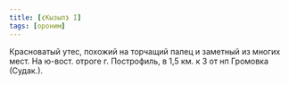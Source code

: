 ```yaml
---
title: [❮Кызыл❯ I]
tags: [ороним]
---
```


Красноватый утес, похожий на торчащий палец и заметный из многих мест. На
ю-вост. отроге г. Построфиль, в 1,5 км. к З от нп Громовка (Судак.).
